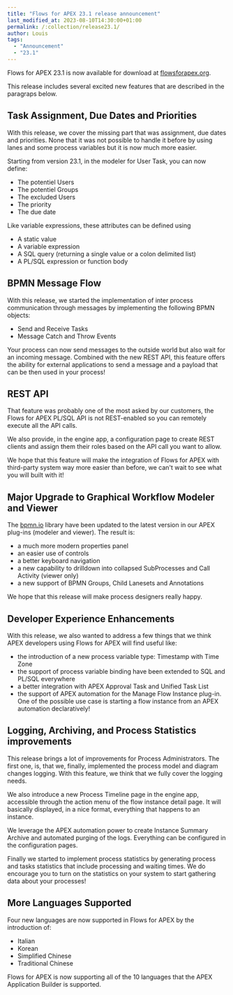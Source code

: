 ```yaml
---
title: "Flows for APEX 23.1 release announcement"
last_modified_at: 2023-08-10T14:30:00+01:00
permalink: /:collection/release23.1/
author: Louis
tags:
  - "Announcement"
  - "23.1"
---
```

Flows for APEX 23.1 is now available for download at [flowsforapex.org](https://flowsforapex.org). 



This release includes several excited new features that are described in the paragraps below.

## Task Assignment, Due Dates and Priorities
With this release, we cover the missing part that was assignment, due dates and priorities. None that it was not possible to handle it before by using lanes and some process variables but it is now much more easier.

Starting from version 23.1, in the modeler for User Task, you can now define:
- The potentiel Users
- The potentiel Groups
- The excluded Users  
- The priority
- The due date

Like variable expressions, these attributes can be defined using
- A static value
- A variable expression
- A SQL query (returning a single value or a colon delimited list)
- A PL/SQL expression or function body

## BPMN Message Flow
With this release, we started the implementation of inter process communication through messages by implementing the following BPMN objects:
- Send and Receive Tasks
- Message Catch and Throw Events

Your process can now send messages to the outside world but also wait for an incoming message. Combined with the new REST API, this feature offers the ability for external applications to send a message and a payload that can be then used in your process!

## REST API
That feature was probably one of the most asked by our customers, the Flows for APEX PL/SQL API is not REST-enabled so you can remotely execute all the API calls.

We also provide, in the engine app, a configuration page to create REST clients and assign them their roles based on the API call you want to allow.

We hope that this feature will make the integration of Flows for APEX with third-party system way more easier than before, we can't wait to see what you will built with it!

## Major Upgrade to Graphical Workflow Modeler and Viewer
The [bpmn.io](https://bpmn.io/) library have been updated to the latest version in our APEX plug-ins (modeler and viewer). The result is:
- a much more modern properties panel
- an easier use of controls
- a better keyboard navigation
- a new capability to drilldown into collapsed SubProcesses and Call Activity (viewer only)
- a new support of BPMN Groups, Child Lanesets and Annotations

We hope that this release will make process designers really happy.

## Developer Experience Enhancements
With this release, we also wanted to address a few things that we think APEX developers using Flows for APEX will find useful like:
- the introduction of a new process variable type: Timestamp with Time Zone
- the support of process variable binding have been extended to SQL and PL/SQL everywhere
- a better integration with APEX Approval Task and Unified Task List
- the support of APEX automation for the Manage Flow Instance plug-in. One of the possible use case is starting a flow instance from an APEX automation declaratively!

## Logging, Archiving, and Process Statistics improvements
This release brings a lot of improvements for Process Administrators. The first one, is, that we, finally, implemented the process model and diagram changes logging. With this feature, we think that we fully cover the logging needs.

We also introduce a new Process Timeline page in the engine app, accessible through the action menu of the flow instance detail page. It will basically displayed, in a nice format, everything that happens to an instance.

We leverage the APEX automation power to create Instance Summary Archive and automated purging of the logs. Everything can be configured in the configuration pages.

Finally we started to implement process statistics by generating process and tasks statistics that include processing and waiting times. We do encourage you to turn on the statistics on your system to start gathering data about your processes!

## More Languages Supported
Four new languages are now supported in Flows for APEX by the introduction of:
- Italian
- Korean
- Simplified Chinese
- Traditional Chinese

Flows for APEX is now supporting all of the 10 languages that the APEX Application Builder is supported.
